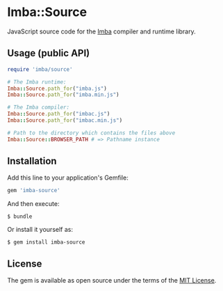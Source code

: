 # Imba::Source

JavaScript source code for the [Imba](https://github.com/somebee/imba) compiler and runtime library.

## Usage (public API)

```ruby
require 'imba/source'

# The Imba runtime:
Imba::Source.path_for("imba.js")
Imba::Source.path_for("imba.min.js")

# The Imba compiler:
Imba::Source.path_for("imbac.js")
Imba::Source.path_for("imbac.min.js")

# Path to the directory which contains the files above
Imba::Source::BROWSER_PATH # => Pathname instance
```

## Installation

Add this line to your application's Gemfile:

```ruby
gem 'imba-source'
```

And then execute:

    $ bundle

Or install it yourself as:

    $ gem install imba-source

## License

The gem is available as open source under the terms of the [MIT License](http://opensource.org/licenses/MIT).

